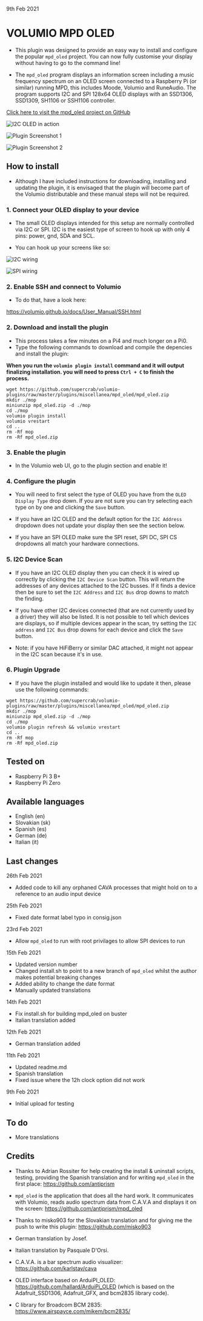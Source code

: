 9th Feb 2021
#	VOLUMIO MPD OLED

- This plugin was designed to provide an easy way to install and configure the popular `mpd_oled` project.  You can now fully customise your display without having to go to the command line!

- The `mpd_oled` program displays an information screen including a music frequency spectrum on an OLED screen connected to a Raspberry Pi (or similar) running MPD, this includes Moode, Volumio and RuneAudio. The program supports I2C and SPI 128x64 OLED displays with an SSD1306, SSD1309, SH1106 or SSH1106 controller. 

[Click here to visit the mpd_oled project on GitHub](https://github.com/antiprism/mpd_oled)

![I2C OLED in action](oled.jpg?raw=true "I2C OLED in action")

![Plugin Screenshot 1](screenshot1.png?raw=true "Plugin Screenshot 1")

![Plugin Screenshot 2](screenshot2.png?raw=true "Plugin Screenshot 2")

## How to install

- Although I have included instructions for downloading, installing and updating the plugin, it is envisaged that the plugin will become part of the Volumio distributable and these manual steps will not be required.

### 1. Connect your OLED display to your device

- The small OLED displays intended for this setup are normally controlled via I2C or SPI.  I2C is the easiest type of screen to hook up with only 4 pins: power, gnd, SDA and SCL.

- You can hook up your screens like so:

![I2C wiring](https://github.com/antiprism/mpd_oled/blob/master/doc/wiring_i2c.png?raw=true)

![SPI wiring](https://github.com/antiprism/mpd_oled/blob/master/doc/wiring_spi.png?raw=true)


### 2. Enable SSH and connect to Volumio

- To do that, have a look here:

https://volumio.github.io/docs/User_Manual/SSH.html


### 2. Download and install the plugin

- This process takes a few minutes on a Pi4 and much longer on a Pi0.
- Type the following commands to download and compile the depencies and install the plugin:  

**When you run the `volumio plugin install` command and it will output finalizing installation.   you will need to press `Ctrl + C` to finish the process.**

```
wget https://github.com/supercrab/volumio-plugins/raw/master/plugins/miscellanea/mpd_oled/mpd_oled.zip
mkdir ./mop
miniunzip mpd_oled.zip -d ./mop
cd ./mop
volumio plugin install
volumio vrestart
cd ..
rm -Rf mop
rm -Rf mpd_oled.zip
```

### 3. Enable the plugin

- In the Volumio web UI, go to the plugin section and enable it!


### 4. Configure the plugin

- You will need to first select the type of OLED you have from the `OLED Display Type` drop down.  If you are not sure you can try selecting each type on by one and clicking the `Save` button.

- If you have an I2C OLED and the default option for the `I2C Address` dropdown does not update your display then see the section below.

- If you have an SPI OLED make sure the SPI reset, SPI DC, SPI CS dropdowns all match your hardware connections.

### 5. I2C Device Scan

- If you have an I2C OLED display then you can check it is wired up correctly by clicking the `I2C Device Scan` button.  This will return the addresses of any devices attached to the I2C busses.  If it finds a device then be sure to set the `I2C Address` and `I2C Bus` drop downs to match the finding.  

- If you have other I2C devices connected (that are not currently used by a driver) they will also be listed.  It is not possible to tell which devices are displays, so if multiple devices appear in the scan, try setting the `I2C address` and `I2C Bus` drop downs for each device and click the `Save` button. 

- Note: if you have HiFiBerry or similar DAC attached, it might not appear in the I2C scan because it's in use.

### 6. Plugin Upgrade

- If you have the plugin installed and would like to update it then, please use the following commands:  

```
wget https://github.com/supercrab/volumio-plugins/raw/master/plugins/miscellanea/mpd_oled/mpd_oled.zip
mkdir ./mop
miniunzip mpd_oled.zip -d ./mop
cd ./mop
volumio plugin refresh && volumio vrestart
cd ..
rm -Rf mop
rm -Rf mpd_oled.zip
```

## Tested on

* Raspberry Pi 3 B+
* Raspberry Pi Zero 


## Available languages

* English (en)
* Slovakian (sk)
* Spanish (es)
* German (de)
* Italian (it)


## Last changes

26th Feb 2021

- Added code to kill any orphaned CAVA processes that might hold on to a reference to an audio input device

25th Feb 2021

- Fixed date format label typo in consig.json

23rd Feb 2021

- Allow `mpd_oled` to run with root privilages to allow SPI devices to run

15th Feb 2021

- Updated version number
- Changed install.sh to point to a new branch of `mpd_oled` whilst the author makes potential breaking changes
- Added ability to change the date format
- Manually updated translations

14th Feb 2021

- Fix install.sh for building mpd_oled on buster
- Italian translation added

12th Feb 2021

- German translation added

11th Feb 2021

- Updated readme.md
- Spanish translation
- Fixed issue where the 12h clock option did not work

9th Feb 2021

- Initial upload for testing


## To do

- More translations


## Credits

- Thanks to Adrian Rossiter for help creating the install & uninstall scripts, testing, providing the Spanish translation and for writing `mpd_oled` in the first place: <https://github.com/antiprism>  

- `mpd_oled` is the application that does all the hard work.  It communicates with Volumio, reads audio spectrum data from C.A.V.A and displays it on the screen: <https://github.com/antiprism/mpd_oled>

- Thanks to misko903 for the Slovakian translation and for giving me the push to write this plugin: <https://github.com/misko903>

- German translation by Josef.

- Italian translation by Pasquale D'Orsi.

- C.A.V.A. is a bar spectrum audio visualizer: <https://github.com/karlstav/cava>

- OLED interface based on ArduiPI_OLED: <https://github.com/hallard/ArduiPi_OLED>
(which is based on the Adafruit_SSD1306, Adafruit_GFX, and bcm2835 library
code).

- C library for Broadcom BCM 2835: <https://www.airspayce.com/mikem/bcm2835/>